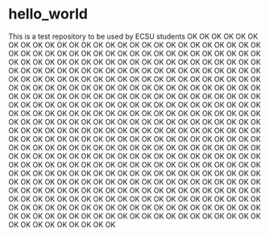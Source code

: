# hello_world

This is a test repository to be used by ECSU students
OK OK OK OK OK OK OK OK OK OK OK OK OK OK OK OK OK OK OK OK OK OK OK OK OK OK OK OK OK OK OK OK OK OK OK OK OK OK OK OK OK OK OK OK OK OK OK OK OK OK OK OK OK OK OK OK OK OK OK OK OK OK OK OK OK OK OK OK OK OK OK OK OK OK OK OK OK OK OK OK OK OK OK OK OK OK OK OK OK OK OK OK OK OK OK OK OK OK OK OK OK OK OK OK OK OK OK OK OK OK OK OK OK OK OK OK OK OK OK OK OK OK OK OK OK OK OK OK OK OK OK OK OK OK OK OK OK OK OK OK OK OK OK OK OK OK OK OK OK OK OK OK OK OK OK OK OK OK OK OK OK OK OK OK OK OK OK OK OK OK OK OK OK OK OK OK OK OK OK OK OK OK OK OK OK OK OK OK OK OK OK OK OK OK OK OK OK OK OK OK OK OK OK OK OK OK OK OK OK OK OK OK OK OK OK OK OK OK OK OK OK OK OK OK OK OK OK OK OK OK OK OK OK OK OK OK OK OK OK OK OK OK OK OK OK OK OK OK OK OK OK OK OK OK OK OK OK OK OK OK OK OK OK OK OK OK OK OK OK OK OK OK OK OK OK OK OK OK OK OK OK OK OK OK OK OK OK OK OK OK OK OK OK OK OK OK OK OK OK OK OK OK OK OK OK OK OK OK OK OK OK OK OK OK OK OK OK OK OK OK OK OK OK OK OK OK OK OK OK OK OK OK OK OK OK OK OK OK OK OK OK OK OK OK OK OK OK OK OK OK OK OK OK OK OK OK OK OK OK OK OK OK OK OK OK OK OK OK OK OK OK OK OK OK OK OK OK OK OK OK OK OK OK OK OK OK OK OK OK OK OK OK OK OK OK OK OK OK OK OK OK OK OK OK OK OK OK OK OK OK OK OK OK OK OK OK OK OK OK OK OK OK OK OK OK OK OK OK OK OK OK OK OK OK OK OK OK OK OK OK OK OK OK OK OK OK OK OK OK OK OK OK OK OK OK OK 

